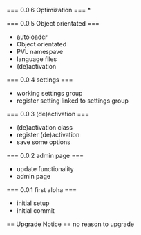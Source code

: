 === 0.0.6 Optimization  ===
*

=== 0.0.5 Object orientated  ===
* autoloader
* Object orientated
* PVL namespave
* language files
* (de)activation

=== 0.0.4 settings ===
* working settings group
* register setting linked to settings group

=== 0.0.3 (de)activation ===
* (de)activation class
* register (de)activation
* save some options

=== 0.0.2 admin page ===
* update functionality
* admin page

=== 0.0.1 first alpha ===
* initial setup
* initial commit

== Upgrade Notice ==
no reason to upgrade
